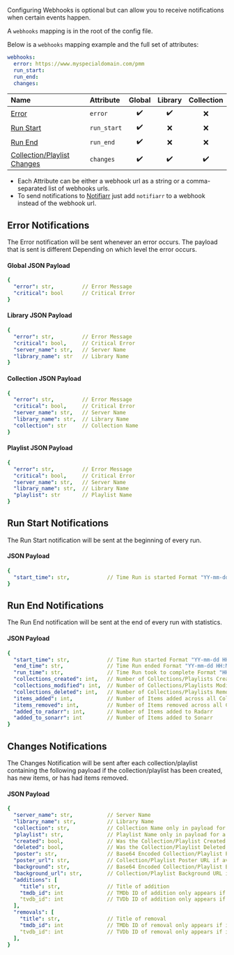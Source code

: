 Configuring Webhooks is optional but can allow you to receive notifications when certain events happen.

A `webhooks` mapping is in the root of the config file.

Below is a `webhooks` mapping example and the full set of attributes:

```yaml
webhooks:
  error: https://www.myspecialdomain.com/pmm
  run_start:
  run_end:
  changes:
```

| Name | Attribute | Global | Library | Collection |
| :--- | :--- | :---: | :---: | :---: |
| [Error](#error-notifications) | `error` | :heavy_check_mark: | :heavy_check_mark: | :x: |
| [Run Start](#run-start-notifications) | `run_start` | :heavy_check_mark: | :x: | :x: |
| [Run End](#run-end-notifications) | `run_end` | :heavy_check_mark: | :x: | :x: |
| [Collection/Playlist Changes](#changes-notifications) | `changes` | :heavy_check_mark: | :heavy_check_mark: | :heavy_check_mark: |

* Each Attribute can be either a webhook url as a string or a comma-separated list of webhooks urls.
* To send notifications to [Notifiarr](https://github.com/meisnate12/Plex-Meta-Manager/wiki/Notifiarr-Attributes) just add `notifiarr` to a webhook instead of the webhook url.

## Error Notifications

The Error notification will be sent whenever an error occurs. The payload that is sent is different Depending on which level the error occurs.

#### Global JSON Payload

```yaml
{
  "error": str,         // Error Message
  "critical": bool      // Critical Error
}
```

#### Library JSON Payload

```yaml
{
  "error": str,         // Error Message
  "critical": bool,     // Critical Error
  "server_name": str,   // Server Name
  "library_name": str   // Library Name
}
```

#### Collection JSON Payload

```yaml
{
  "error": str,         // Error Message
  "critical": bool,     // Critical Error
  "server_name": str,   // Server Name
  "library_name": str,  // Library Name
  "collection": str     // Collection Name
}
```

#### Playlist JSON Payload

```yaml
{
  "error": str,         // Error Message
  "critical": bool,     // Critical Error
  "server_name": str,   // Server Name
  "library_name": str,  // Library Name
  "playlist": str       // Playlist Name
}
```

## Run Start Notifications

The Run Start notification will be sent at the beginning of every run.

#### JSON Payload

```yaml
{
  "start_time": str,            // Time Run is started Format "YY-mm-dd HH:MM:SS"
}
```

## Run End Notifications

The Run End notification will be sent at the end of every run with statistics.

#### JSON Payload

```yaml
{
  "start_time": str,            // Time Run started Format "YY-mm-dd HH:MM:SS"
  "end_time": str,              // Time Run ended Format "YY-mm-dd HH:MM:SS"
  "run_time": str,              // Time Run took to complete Format "HH:MM"
  "collections_created": int,   // Number of Collections/Playlists Created
  "collections_modified": int,  // Number of Collections/Playlists Modified
  "collections_deleted": int,   // Number of Collections/Playlists Removed
  "items_added": int,           // Number of Items added across all Collections/Playlists
  "items_removed": int,         // Number of Items removed across all Collections/Playlists
  "added_to_radarr": int,       // Number of Items added to Radarr
  "added_to_sonarr": int        // Number of Items added to Sonarr
}
```

## Changes Notifications

The Changes Notification will be sent after each collection/playlist containing the following payload if the collection/playlist has been created, has new items, or has had items removed.

#### JSON Payload

```yaml
{
  "server_name": str,           // Server Name
  "library_name": str,          // Library Name
  "collection": str,            // Collection Name only in payload for a collection
  "playlist": str,              // Playlist Name only in payload for a playlist
  "created": bool,              // Was the Collection/Playlist Created on this run
  "deleted": bool,              // Was the Collection/Playlist Deleted on this run
  "poster": str,                // Base64 Encoded Collection/Playlist Poster if no poster_url is found
  "poster_url": str,            // Collection/Playlist Poster URL if avaiable
  "background": str,            // Base64 Encoded Collection/Playlist Background if no poster_url is found
  "background_url": str,        // Collection/Playlist Background URL if avaiable
  "additions": [
    "title": str,               // Title of addition
    "tmdb_id": int              // TMDb ID of addition only appears if it's a Movie
    "tvdb_id": int              // TVDb ID of addition only appears if it's a Show
  ],
  "removals": [
    "title": str,               // Title of removal
    "tmdb_id": int              // TMDb ID of removal only appears if it's a Movie
    "tvdb_id": int              // TVDb ID of removal only appears if it's a Show
  ],
}
```
